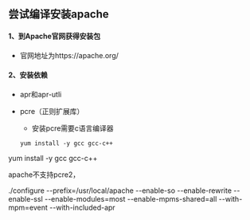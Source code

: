 ## 尝试编译安装apache

#### 1、到Apache官网获得安装包

+ 官网地址为https://apache.org/

#### 2、安装依赖

+ apr和apr-utli

+ pcre（正则扩展库）

  + 安装pcre需要c语言编译器

  ```shell
  yum install -y gcc gcc-c++
  ```

  





















































yum install -y gcc gcc-c++

apache不支持pcre2，

./configure --prefix=/usr/local/apache --enable-so --enable-rewrite --enable-ssl --enable-modules=most --enable-mpms-shared=all --with-mpm=event --with-included-apr